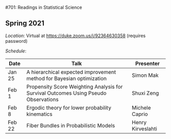 #701: Readings in Statistical Science

## Spring 2021

*Location*: Virtual at https://duke.zoom.us/j/92364630358 (requires password)

*Schedule*:

| Date | Talk | Presenter |
|------|--------------|-----------|
| Jan 25 | A hierarchical expected improvement method for Bayesian optimization | Simon Mak |
| Feb 1 | Propensity Score Weighting Analysis for Survival Outcomes Using Pseudo Observations  | Shuxi Zeng |
| Feb 8 | Ergodic theory for lower probability kinematics | Michele Caprio |
| Feb 22 | Fiber Bundles in Probabilistic Models  | Henry Kirveslahti |




